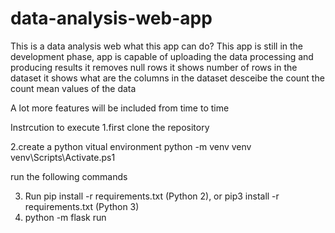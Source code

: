 # data-analysis-web-app
This is a data analysis web 
what this app can do?
  This app is still in the development phase, 
  app is capable of uploading the data processing and producing results 
  it removes null rows
  it shows number of rows in the dataset
  it shows what are the columns in the dataset
  desceibe the count the count mean values of the data
  
 A  lot more features will be included from time to time
 
 Instrcution to execute 
 1.first clone the repository 
 
 2.create a python vitual environment
    python -m venv venv
    venv\Scripts\Activate.ps1
		
		
   run the following commands
	
 3. Run pip install -r requirements.txt (Python 2), or pip3 install -r requirements.txt (Python 3)
 4. python -m flask run
